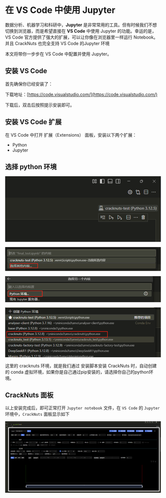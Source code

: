 # 在 VS Code 中使用 Jupyter


数据分析、机器学习和科研中，**Jupyter** 是非常常用的工具。但有时候我们不想切换到浏览器，而是希望直接在 **VS Code** 中使用 Jupyter 的功能。幸运的是，VS Code 官方提供了强大的扩展，可以让你像在浏览器里一样运行 Notebook。并且 CrackNuts 也完全支持 VS Code 的Jupyter 环境

本文将带你一步步在 VS Code 中配置并使用 Jupyter。

## 安装 VS Code

首先确保你已经安装了：

下载地址：[https://code.visualstudio.com/](https://code.visualstudio.com/)

下载后，双击后按照提示安装即可。

## 安装 VS Code 扩展

在 VS Code 中打开 扩展（Extensions） 面板，安装以下两个扩展：

- Python
- Jupyter

## 选择 python 环境

![alt text](.jupyter-in-vscode.assets/1755592399059.png)

![alt text](.jupyter-in-vscode.assets/1755592412892.png)

![alt text](.jupyter-in-vscode.assets/1755592428510.png)

![alt text](.jupyter-in-vscode.assets/1755592448529.png)

这里的 cracknuts 环境，就是我们通过 安装脚本安装 CrackNuts 时，自动创建的 conda 虚拟环境，如果你是自己通过pip安装的，请选择你自己的python环境。

## CrackNuts 面板

以上安装完成后，即可正常打开 `Jupyter notebook` 文件，在 `VS Code` 的 `Jupyter` 环境中，`CrackNuts` 面板显示如下

![alt text](.jupyter-in-vscode.assets/1755592668960.png)